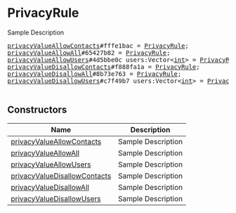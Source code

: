 # PrivacyRule

Sample Description

<pre>
<a href="../constructor/privacyValueAllowContacts.md">privacyValueAllowContacts</a>#fffe1bac = <a href="../type/PrivacyRule.md">PrivacyRule</a>;
<a href="../constructor/privacyValueAllowAll.md">privacyValueAllowAll</a>#65427b82 = <a href="../type/PrivacyRule.md">PrivacyRule</a>;
<a href="../constructor/privacyValueAllowUsers.md">privacyValueAllowUsers</a>#4d5bbe0c users:Vector&lt;<a href="../type/int.md">int</a>&gt; = <a href="../type/PrivacyRule.md">PrivacyRule</a>;
<a href="../constructor/privacyValueDisallowContacts.md">privacyValueDisallowContacts</a>#f888fa1a = <a href="../type/PrivacyRule.md">PrivacyRule</a>;
<a href="../constructor/privacyValueDisallowAll.md">privacyValueDisallowAll</a>#8b73e763 = <a href="../type/PrivacyRule.md">PrivacyRule</a>;
<a href="../constructor/privacyValueDisallowUsers.md">privacyValueDisallowUsers</a>#c7f49b7 users:Vector&lt;<a href="../type/int.md">int</a>&gt; = <a href="../type/PrivacyRule.md">PrivacyRule</a>;

</pre>

## Constructors

| Name | Description |
|------|-------------|
| [privacyValueAllowContacts](../constructor/privacyValueAllowContacts.md) | Sample Description |
| [privacyValueAllowAll](../constructor/privacyValueAllowAll.md) | Sample Description |
| [privacyValueAllowUsers](../constructor/privacyValueAllowUsers.md) | Sample Description |
| [privacyValueDisallowContacts](../constructor/privacyValueDisallowContacts.md) | Sample Description |
| [privacyValueDisallowAll](../constructor/privacyValueDisallowAll.md) | Sample Description |
| [privacyValueDisallowUsers](../constructor/privacyValueDisallowUsers.md) | Sample Description |

